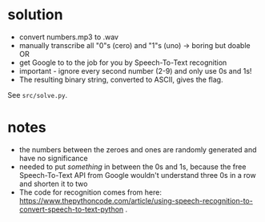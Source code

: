 # solution
- convert numbers.mp3 to .wav
- manually transcribe all "0"s (cero) and "1"s (uno) -> boring but doable OR
- get Google to to the job for you by Speech-To-Text recognition
- important - ignore every second number (2-9) and only use 0s and 1s!
- The resulting binary string, converted to ASCII, gives the flag.

See `src/solve.py`.

# notes
- the numbers between the zeroes and ones are randomly generated and have no significance
- needed to put *something* in between the 0s and 1s, because the free Speech-To-Text API from Google wouldn't understand three 0s in a row and shorten it to two 
- The code for recognition comes from here: https://www.thepythoncode.com/article/using-speech-recognition-to-convert-speech-to-text-python .